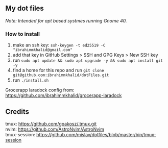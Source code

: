 
## My dot files

*Note: Intended for apt based systmes running Gnome 40.*

### How to install
1. make an ssh key: `ssh-keygen -t ed25519 -C "ibrahimmkhalid@gmail.com"`
2. add that key in GitHub Settings > SSH and GPG Keys > New SSH key
3. run `sudo apt update && sudo apt upgrade -y && sudo apt install git -y`
4. find a home for this repo and run `git clone git@github.com:ibrahimmkhalid/dotFiles.git`
5. run `./install.sh`

Grocerapp laradock config from: https://github.com/ibrahimmkhalid/grocerapp-laradock

## Credits 
tmux: https://github.com/gpakosz/.tmux.git  
nvim: https://github.com/AstroNvim/AstroNvim  
tmux-session: https://github.com/mislav/dotfiles/blob/master/bin/tmux-session  
